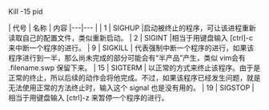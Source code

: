Kill -15 pid

|  代号   | 名称 | 内容
|---|--- |
| 1  | SIGHUP |启动被终止的程序，可让该进程重新读取自己的配置文件，类似重新启动。
| 2  | SIGINT |相当于用键盘输入 [ctrl]-c 来中断一个程序的进行。
| 9  | SIGKILL | 代表强制中断一个程序的进行，如果该程序进行到一半，那么尚未完成的部分可能会有“半产品”产生，类似 vim会有 .filename.swp 保留下来。
| 15  | SIGTERM | 以正常的方式来终止该程序。由于是正常的终止，所以后续的动作会将他完成。不过，如果该程序已经发生问题，就是无法使用正常的方法终止时，输入这个 signal 也是没有用的。
| 19  | SIGSTOP | 相当于用键盘输入 [ctrl]-z 来暂停一个程序的进行。
